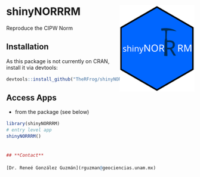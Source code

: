 # shinyNORRRM <img src="inst/logos/logo.svg" width=200 align="right" />
Reproduce the CIPW Norm

## Installation

As this package is not currently on CRAN, install it via devtools:

```r
devtools::install_github("TheRFrog/shinyNORRRM")
```
## Access Apps

- from the package (see below)

```r
library(shinyNORRRM)
# entry level app
shinyNORRRM()


## **Contact** 

[Dr. Reneé González Guzmán](rguzman@geociencias.unam.mx)
